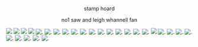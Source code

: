 <p align="center"> stamp hoard
<p align="center"> no1 saw and leigh whannell fan


![](https://github.com/user-attachments/assets/9430eaa9-11a7-4d8f-87c4-a400c8319419) ![](https://github.com/user-attachments/assets/2e07b9e5-869a-4e33-8553-8c08c2b6a139) ![](https://github.com/user-attachments/assets/4145af98-4cc3-4d14-a122-635e0e63e59a) ![](https://github.com/user-attachments/assets/09c21ab0-e0e5-4dc7-b3e1-fddb7f8f851e) ![.](https://github.com/user-attachments/assets/ab9dce51-333f-4ab9-b223-d0d18367af56) ![.](https://github.com/user-attachments/assets/9461494b-7041-49b3-9904-a143c0e3a431) ![.](https://github.com/user-attachments/assets/e01fb688-b3b9-43f3-80cf-5bafecfab052) ![.](https://github.com/user-attachments/assets/ee718a5d-4b78-48e6-a301-07bc88bc1b00) ![.](https://github.com/user-attachments/assets/6f5943c4-cb78-44b7-9467-28f68d5f3915) ![.](https://github.com/user-attachments/assets/72d5fbae-2634-4518-b99f-ccf01def026e) ![.](https://github.com/user-attachments/assets/1f8609f6-fd1f-4d19-ba8b-65f6448d8176) ![.](https://github.com/user-attachments/assets/1ebcc32a-1b89-4e9b-a48c-42e66b6b968b) ![.](https://github.com/user-attachments/assets/2ce4711f-c358-4e55-9532-a43ffdc264c8) ![.](https://github.com/user-attachments/assets/ab142b9c-55bc-4f5e-af67-e9edebe884c7)  ![.](https://github.com/user-attachments/assets/77ef0c7e-98b5-4a4d-a702-a34a30204ee8) ![.](https://github.com/user-attachments/assets/c5c0163c-0362-4dcc-b1e6-8ceb20ce1147) ![.](https://github.com/user-attachments/assets/ce81ba32-dd61-497c-af2f-4723be9e8aab) ![](https://github.com/user-attachments/assets/42b5114e-8f12-463e-b21d-b2cbf9a2ca9a) ![.](https://github.com/user-attachments/assets/2c5fc73b-cf0d-4623-b65a-ad6e383b7e3c) ![.](https://github.com/user-attachments/assets/bd5dd3ec-499a-412a-b5ba-c3141456182f) ![.](https://github.com/user-attachments/assets/230fbea9-ac5a-42ef-8592-a8172d3e1816) ![.](https://github.com/user-attachments/assets/bbc22723-491f-4a8f-9d30-8808fdcf8550) ![.](https://github.com/user-attachments/assets/f16c5467-3ea9-448b-a9ee-c64531718710)
  ![.](https://github.com/user-attachments/assets/0a28b37a-79ad-4c65-8685-de9a8b1f7116)  ![.](https://github.com/user-attachments/assets/3d7cfbd8-2e00-4f8c-a128-3d80cadacec4)  ![.](https://github.com/user-attachments/assets/4033f616-6647-4676-9dc2-556c42ee4342) ![.](https://github.com/user-attachments/assets/bf7f52ce-5fe3-4257-810a-39b4c8cf24eb)




 


<!--
**CHAINSHlPPING/CHAINSHlPPING** is a ✨ _special_ ✨ repository because its `README.md` (this file) appears on your GitHub profile.

Here are some ideas to get you started:

- 🔭 I’m currently working on ...
- 🌱 I’m currently learning ...
- 👯 I’m looking to collaborate on ...
- 🤔 I’m looking for help with ...
- 💬 Ask me about ...
- 📫 How to reach me: ...
- 😄 Pronouns: ...
- ⚡ Fun fact: ...
-->
